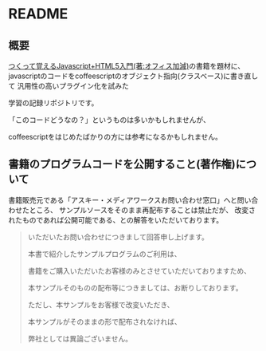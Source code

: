 README
==============

## 概要

[つくって覚えるJavascript+HTML5入門(著:オフィス加減)](http://www.amazon.co.jp/%E3%81%A4%E3%81%8F%E3%81%A3%E3%81%A6%E8%A6%9A%E3%81%88%E3%82%8BJavaScript-HTML5%E5%85%A5%E9%96%80-%E3%82%AA%E3%83%95%E3%82%A3%E3%82%B9%E5%8A%A0%E6%B8%9B/dp/4048865404/ref=sr_1_2?ie=UTF8&qid=1349601968&sr=8-2)の書籍を題材に、
javascriptのコードをcoffeescriptのオブジェクト指向(クラスベース)に書き直して
汎用性の高いプラグイン化を試みた

学習の記録リポジトリです。


「このコードどうなの？」というものは多いかもしれませんが、

coffeescriptをはじめたばかりの方には参考になるかもしれません。


## 書籍のプログラムコードを公開すること(著作権)について

書籍販売元である「アスキー・メディアワークスお問い合わせ窓口」へと問い合わせたところ、
サンプルソースをそのまま再配布することは禁止だが、
改変されたものであれば公開可能である、との解答をいただいております。

>いただいたお問い合わせにつきまして回答申し上げます。
>
>本書で紹介したサンプルプログラムのご利用は、
>
>書籍をご購入いただいたお客様のみとさせていただいておりますため、
>
>本サンプルそのものの配布等につきましては、お断りしております。
>
>
>ただし、本サンプルをお客様で改変いただき、
>
>本サンプルがそのままの形で配布されなければ、
>
>弊社としては異論ございません。
